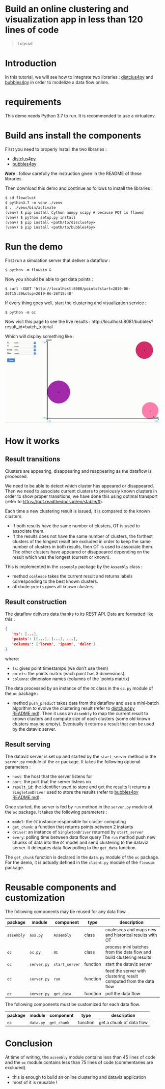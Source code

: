# Build an online clustering and visualization app in less than 120 lines of code 
> Tutorial

# Introduction
In this tutorial, we will see how to integrate two libraries :
[distclus4py](https://github.com/wearelumenai/distclus4py)
and
[bubbles4py](https://github.com/wearelumenai/bubbles4py)
in order to modelize a data flow online.

# requirements
This demo needs Python 3.7 to run. It is recommended to use a virtualenv.

# Build ans install the components
First you need to properly install the two libraries :
 - [distclus4py](https://github.com/wearelumenai/distclus4py)
 - [bubbles4py](https://github.com/wearelumenai/bubbles4py)

**_Note_** : follow carefully the instruction given in the README of these
libraries.

Then download this demo and continue as follows to install the libraries :

```
$ cd flowclust
$ python3.7 -m venv ./venv
$ . ./venv/bin/activate
(venv) $ pip install Cython numpy scipy # because POT is flawed
(venv) $ python setup.py install
(venv) $ pip install <path/to/disclus4py>
(venv) $ pip install <path/to/bubbles4py>
```

# Run the demo

First run a simulation server that deliver a dataflow :

```
$ python -m flowsim &
```

Now you should be able to get data points :

```
$ curl -XGET 'http://localhost:8080/points?start=2019-06-26T15:39&stop=2019-06-26T15:40'
```

If every thing goes well, start the clustering and visualization service :

```
$ python -m oc
```

Now visit this page to see the live results :
http://localhost:8081/bubbles?result_id=batch_tutorial

Which will display something like :
![bubbles](./oc.gif)

# How it works

## Result transitions

Clusters are appearing, disappearing and reappearing as the dataflow is
processed.

We need to be able to detect which cluster has appeared or disappeared.
Then we need to associate current clusters to previously known clusters
in order to show proper transitions,
we have done this using optimal transport
(refer to https://pot.readthedocs.io/en/stable/#).

Each time a new clustering result is issued, it is compared to the known
clusters.
 - If both results have the same number of clusters,
   OT is used to associate them.
 - If the results does not have the same number of clusters,
   the farthest clusters of the longest result are excluded in order
   to keep the same number of clusters in both results,
   then OT is used to associate them. <br>
   The other clusters have appeared or disappeared depending on the result
   which was the longest (current or known).
   
This is implemented in the `assembly` package by the `Assembly` class :
 - method `coalesce` takes the current result and returns labels corresponding
 to the best known clusters.
 - attribute `points` gives all known clusters.
 
 ## Result construction
 
 The dataflow delivers data thanks to its REST API. Data are formatted like
 this :
 ```json
{
    'ts': [...],
    'points': [[...], [...], ...],
    'columns': ['lorem', 'ipsum', 'dolor']
}
```
where:
 - `ts`: gives point timestamps (we don't use them)
 - `points`: the points matrix (each point has 3 dimensions)
 - `columns`: dimension names (columns of the `points matrix)
 
The data processed by an instance of the `OC` class in the `oc.py` module
 of the `oc` package :
 - method `push_predict` takes data from the dataflow and use a mini-batch
 algorithm to evolve the clustering result
 (refer to
 [distclus4py README.md](https://github.com/wearelumenai/distclus4py)).
 Then it uses an `Assembly` to map the current result to known clusters
 and compute size of each clusters (some old known clusters may be empty).
 Eventually it returns a result that can be used by the dataviz server.
 
## Result serving

The dataviz server is set up and started by the `start_server`
method in the `server.py` module of the `oc` package. It takes the following
optional parameters :
 - `host`: the host that the server listens for
 - `port`: the port that the server listens on
 - `result_id`: the identifier used to store and get the results
 It returns a `SingletonDriver` used to store the results (refer to
 [bubbles4py README.md](https://github.com/wearelumenai/bubbles4py)).

Once started, the server is fed by `run` method in the `server.py` module
of the `oc` package. It takes the following parameters :
 - `model`: the `OC` instance responsible for cluster computing
 - `get_chunk`: a function that returns points between 2 instants
 - `driver`: an instance of `SingletonDriver` returned by `start_server`
 - `every`: polling time between data flow query
The `run` method push new chunks of data into the `OC` model and send 
clustering to the dataviz server. It delegates data flow polling to the
`get_data` function.

The `get_chunk` function is declared in the `data.py` module of the `oc`
package. For the demo, it is actually defined in the `client.py` module
of the `flowsim` package. 

# Reusable components and customization

The following components may be reused for any data flow.

package    | module       | component      | type       | description
---------- | ------------ | -------------- | ---------- | -----------
`assembly` | `ass.py`     | `Assembly`     | class      | coalesces and maps new and historical results with OT
`oc`       | `oc.py`      | `OC`           | class      | process mini batches from the data flow and build clustering results
`oc`       | `server.py`  | `start_server` | function   | start the dataviz server
`oc`       | `server.py`  | `run`          | function   | feed the server with clustering result computed from the data flow
`oc`       | `server.py`  | `get_data`     | function   | poll the data flow
 
 
 The following components must be customized for each data flow.

package    | module       | component      | type       | description
---------- | ------------ | -------------- | ---------- | -----------
`oc`       | `data.py`    | `get_chunk`    | function   | get a chunk of data flow
 
# Conclusion

At time of writing, the `assembly` module contains less than 45 lines of code and the
`oc` module contains less than 75 lines of code (commentaries are excluded).
 - this is enough to build an online clustering and dataviz application
 - most of it is reusable !
 

